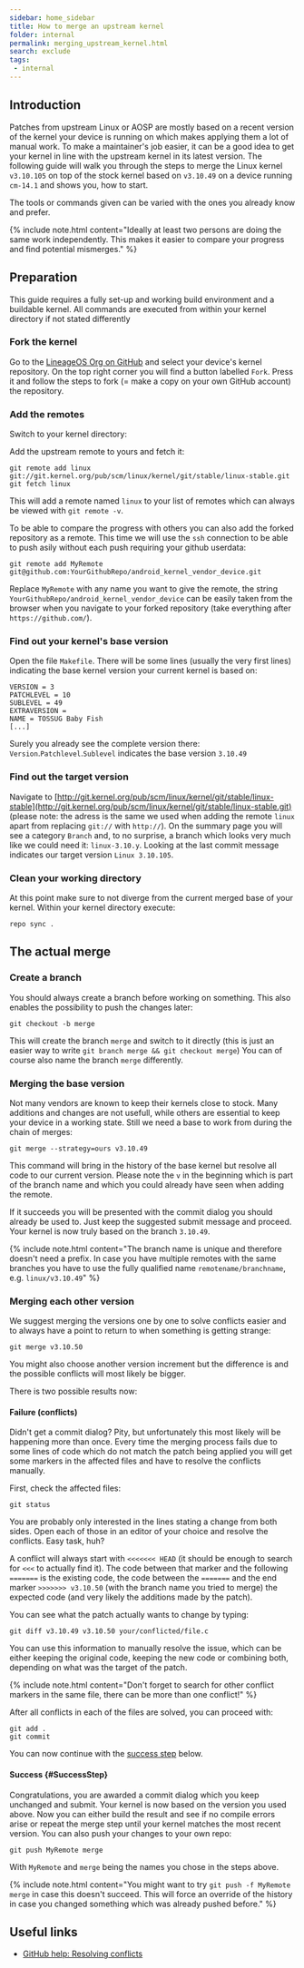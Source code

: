 ```yaml
---
sidebar: home_sidebar
title: How to merge an upstream kernel
folder: internal
permalink: merging_upstream_kernel.html
search: exclude
tags:
 - internal
---
```


## Introduction

Patches from upstream Linux or AOSP are mostly based on a recent version of the kernel your device is running on which makes applying them a lot of manual work.
To make a maintainer's job easier, it can be a good idea to get your kernel in line with the upstream kernel in its latest version.
The following guide will walk you through the steps to merge the Linux kernel `v3.10.105` on top of the stock kernel based on `v3.10.49` on a device running `cm-14.1` and shows you, how to start.

The tools or commands given can be varied with the ones you already know and prefer.

{% include note.html content="Ideally at least two persons are doing the same work independently. This makes it easier to compare your progress and find potential mismerges." %}

## Preparation

This guide requires a fully set-up and working build environment and a buildable kernel. All commands are executed from within your kernel directory if not stated differently

### Fork the kernel

Go to the [LineageOS Org on GitHub](https://github.com/LineageOS) and select your device's kernel repository. On the top right corner you will find a button labelled `Fork`.
Press it and follow the steps to fork (= make a copy on your own GitHub account) the repository.

### Add the remotes

Switch to your kernel directory:

Add the upstream remote to yours and fetch it:

```
git remote add linux git://git.kernel.org/pub/scm/linux/kernel/git/stable/linux-stable.git
git fetch linux
```

This will add a remote named `linux` to your list of remotes which can always be viewed with `git remote -v`.

To be able to compare the progress with others you can also add the forked repository as a remote.
This time we will use the `ssh` connection to be able to push asily without each push requiring your github userdata:

```
git remote add MyRemote git@github.com:YourGithubRepo/android_kernel_vendor_device.git
```

Replace `MyRemote` with any name you want to give the remote, the string `YourGithubRepo/android_kernel_vendor_device` can be easily taken from the browser when you navigate to your forked repository (take everything after `https://github.com/`).

### Find out your kernel's base version

Open the file `Makefile`. There will be some lines (usually the very first lines) indicating the base kernel version your current kernel is based on:

```
VERSION = 3
PATCHLEVEL = 10
SUBLEVEL = 49
EXTRAVERSION =
NAME = TOSSUG Baby Fish
[...]
```

Surely you already see the complete version there: `Version`.`Patchlevel`.`Sublevel` indicates the base version `3.10.49`

### Find out the target version

Navigate to [http://git.kernel.org/pub/scm/linux/kernel/git/stable/linux-stable](http://git.kernel.org/pub/scm/linux/kernel/git/stable/linux-stable.git) (please note: the adress is the same we used when adding the remote `linux` apart from replacing `git://` with `http://`). On the summary page you will see a category `Branch` and, to no surprise, a branch which looks very much like we could need it: `linux-3.10.y`. Looking at the last commit message indicates our target version `Linux 3.10.105`.

### Clean your working directory

At this point make sure to not diverge from the current merged base of your kernel. Within your kernel directory execute:

```
repo sync .
```

## The actual merge

### Create a branch

You should always create a branch before working on something. This also enables the possibility to push the changes later:

```
git checkout -b merge
```

This will create the branch `merge` and switch to it directly (this is just an easier way to write `git branch merge && git checkout merge`)
You can of course also name the branch `merge` differently.

### Merging the base version

Not many vendors are known to keep their kernels close to stock. Many additions and changes are not usefull, while others are essential to keep your device in a working state. Still we need a base to work from during the chain of merges:

```
git merge --strategy=ours v3.10.49
```

This command will bring in the history of the base kernel but resolve all code to our current version. Please note the `v` in the beginning which is part of the branch name and which you could already have seen when adding the remote.

If it succeeds you will be presented with the commit dialog you should already be used to. Just keep the suggested submit message and proceed. Your kernel is now truly based on the branch `3.10.49`.

{% include note.html content="The branch name is unique and therefore doesn't need a prefix. In case you have multiple remotes with the same branches you have to use the fully qualified name `remotename/branchname`, e.g. `linux/v3.10.49`" %}

### Merging each other version

We suggest merging the versions one by one to solve conflicts easier and to always have a point to return to when something is getting strange:

```
git merge v3.10.50
```

You might also choose another version increment but the difference is and the possible conflicts will most likely be bigger.

There is two possible results now:

#### Failure (conflicts)

Didn't get a commit dialog? Pity, but unfortunately this most likely will be happening more than once. Every time the merging process fails due to some lines of code which do not match the patch being applied you will get some markers in the affected files and have to resolve the conflicts manually.

First, check the affected files:

```
git status
```

You are probably only interested in the lines stating a change from both sides. Open each of those in an editor of your choice and resolve the conflicts. Easy task, huh?

A conflict will always start with `<<<<<<< HEAD` (it should be enough to search for `<<<` to actually find it). The code between that marker and the following `=======` is the existing code, the code between the `=======` and the end marker `>>>>>>> v3.10.50` (with the branch name you tried to merge) the expected code (and very likely the additions made by the patch).

You can see what the patch actually wants to change by typing:

```
git diff v3.10.49 v3.10.50 your/conflicted/file.c
```

You can use this information to manually resolve the issue, which can be either keeping the original code, keeping the new code or combining both, depending on what was the target of the patch.

{% include note.html content="Don't forget to search for other conflict markers in the same file, there can be more than one conflict!" %}

After all conflicts in each of the files are solved, you can proceed with:

```
git add .
git commit
```

You can now continue with the [success step](#SuccessStep) below.

#### Success {#SuccessStep}

Congratulations, you are awarded a commit dialog which you keep unchanged and submit. Your kernel is now based on the version you used above.
Now you can either build the result and see if no compile errors arise or repeat the merge step until your kernel matches the most recent version.
You can also push your changes to your own repo:

```
git push MyRemote merge
```

With `MyRemote` and `merge` being the names you chose in the steps above.

{% include note.html content="You might want to try `git push -f MyRemote merge` in case this doesn't succeed. This will force an override of the history in case you changed something which was already pushed before." %}


## Useful links

* [GitHub help: Resolving conflicts](https://help.github.com/articles/resolving-a-merge-conflict-using-the-command-line/)
